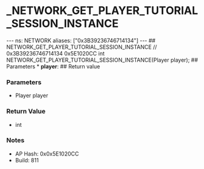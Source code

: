 # _NETWORK_GET_PLAYER_TUTORIAL_SESSION_INSTANCE

--- ns: NETWORK aliases: ["0x3B39236746714134"] --- ## NETWORK_GET_PLAYER_TUTORIAL_SESSION_INSTANCE  // 0x3B39236746714134 0x5E1020CC int NETWORK_GET_PLAYER_TUTORIAL_SESSION_INSTANCE(Player player);  ## Parameters * **player**:  ## Return value

### Parameters
* Player player

### Return Value
* int

### Notes
* AP Hash: 0x0x5E1020CC
* Build: 811

